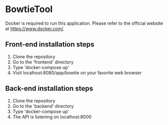 # BowtieTool

Docker is required to run this application. Please refer to the official website at https://www.docker.com/.

## Front-end installation steps

1. Clone the repository
2. Go to the 'frontend' directory
3. Type 'docker-compose up'
4. Visit localhost:8080/app/bowtie on your favorite web browser

## Back-end installation steps

1. Clone the repository
2. Go to the 'backend' directory
3. Type 'docker-compose up'
4. The API is listening on localhost:8000
